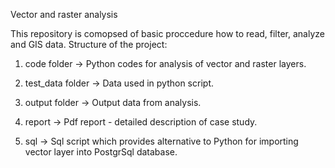 Vector and raster analysis

This repository is comopsed of basic proccedure how to read, filter, analyze and GIS data. 
Structure of the project:
1. code folder -> Python codes for analysis of vector and raster layers.
   
2. test_data folder -> Data used in python script.
   
3. output folder -> Output data from analysis.
   
4. report -> Pdf report - detailed description of case study.
   
5. sql -> Sql script which provides alternative to Python for importing vector layer into PostgrSql database.
